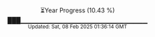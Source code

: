 <p align="center">
⏳Year Progress (10.43 %) <br>
███▁▁▁▁▁▁▁▁▁▁▁▁▁▁▁▁▁▁▁▁▁▁▁▁▁▁▁ <br>
<sub>Updated: Sat, 08 Feb 2025 01:36:14 GMT</sub>
</p>

